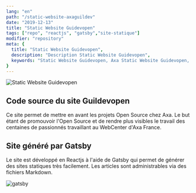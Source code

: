 ```yaml
---
lang: "en"
path: "/static-website-axaguildev"
date: "2019-12-13"
title: "Static Website Guidevopen"
tags: ["repo", "reactjs", "gatsby","site-statique"]
modifier: "repository"
meta: {
  title: "Static Website Guidevopen",
  description: "Description Static Website Guidevopen",
  keywords: "Static Website Guidevopen, Axa Static Website Guidevopen, axa open source"
}
---
```


<section class="grid-2-small-1 af-post__section">
  <img class="af-post__img af-post__img--left" src="../../guildevopen.jpg" alt="Static Website Guidevopen" />
  <article class="af-post__article af-post__article--left">
    <h2 class="af-post__subtitle af-post__subtitle--left">Code source du site Guildevopen</h2>
    <p class="af-post__content">Ce site permet de mettre en avant les projets Open Source chez Axa. Le but étant de promouvoir l'Open Source et de rendre plus visibles le travail des centaines de passionnés travaillant au WebCenter d'Axa France.</p>
  </article>
</section>

<section class="grid-2-small-1 af-post__section">
  <article class="af-post__article af-post__article--right">
    <h2 class="af-post__subtitle af-post__subtitle--right">Site généré par Gatsby</h2>
    <p class="af-post__content">Le site est développé en Reactjs à l'aide de Gatsby qui permet de générer des sites statiques très facilement. Les articles sont administrables via des fichiers Markdown.</p>
  </article>
  <img class="af-post__img af-post__img--right" src="../../gatsby.svg" alt="gatsby" />
</section>
